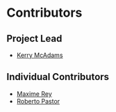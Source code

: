 # Contributors

## Project Lead

* [Kerry McAdams](https://github.com/klmcadams)

## Individual Contributors

* [Maxime Rey](https://github.com/MaxJPRey)
* [Roberto Pastor](https://github.com/RobPasMue)
